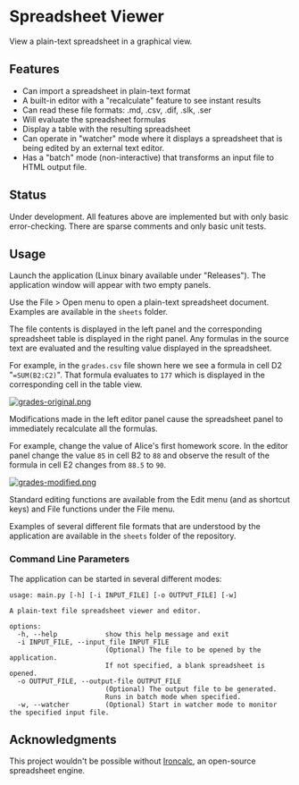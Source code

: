 # Spreadsheet Viewer
View a plain-text spreadsheet in a graphical view. 

## Features
 - Can import a spreadsheet in plain-text format
 - A built-in editor with a "recalculate" feature to see instant results
 - Can read these file formats: .md, .csv, .dif, .slk, .ser
 - Will evaluate the spreadsheet formulas
 - Display a table with the resulting spreadsheet
 - Can operate in "watcher" mode where it displays a spreadsheet that is being edited by an external text editor.
 - Has a "batch" mode (non-interactive) that transforms an input file to HTML output file.

## Status
Under development.  All features above are implemented but with only basic error-checking.  There are sparse comments and only basic unit tests.

## Usage

Launch the application (Linux binary available under "Releases").  The application window will appear with two empty panels. 

Use the File > Open menu to open a plain-text spreadsheet document.  Examples are available in the `sheets` folder.

The file contents is displayed in the left panel and the corresponding spreadsheet table is displayed in the right panel.  Any formulas in the source text are evaluated and the resulting value displayed in the spreadsheet.

For example, in the `grades.csv` file shown here we see a formula in cell D2 "`=SUM(B2:C2)`".  That formula evaluates to `177` which is displayed in the corresponding cell in the table view. 

[![grades-original.png](https://i.postimg.cc/fyFF7ZTn/grades-original.png)](https://postimg.cc/V0qD1xCD)

Modifications made in the left editor panel cause the spreadsheet panel to immediately recalculate all the formulas. 

For example, change the value of Alice's first homework score.  In the editor panel change the value `85` in cell B2 to `88` and observe the result of the formula in cell E2 changes from `88.5` to `90`.

[![grades-modified.png](https://i.postimg.cc/3NWVDWhF/grades-modified.png)](https://postimg.cc/fSnBGzJV)

Standard editing functions are available from the Edit menu (and as shortcut keys) and File functions under the File menu.

Examples of several different file formats that are understood by the application are available in the `sheets` folder of the repository.

### Command Line Parameters

The application can be started in several different modes:  

```
usage: main.py [-h] [-i INPUT_FILE] [-o OUTPUT_FILE] [-w]

A plain-text file spreadsheet viewer and editor.

options:
  -h, --help            show this help message and exit
  -i INPUT_FILE, --input_file INPUT_FILE
                        (Optional) The file to be opened by the application. 
                        If not specified, a blank spreadsheet is opened.
  -o OUTPUT_FILE, --output-file OUTPUT_FILE
                        (Optional) The output file to be generated. 
                        Runs in batch mode when specified.
  -w, --watcher         (Optional) Start in watcher mode to monitor the specified input file.

```
## Acknowledgments
This project wouldn't be possible without [Ironcalc](https://www.ironcalc.com/), an open-source spreadsheet engine.
